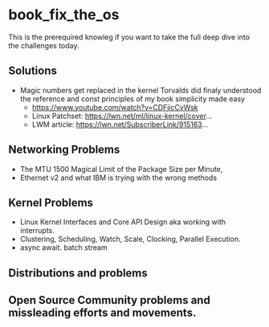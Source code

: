 # book_fix_the_os
This is the prerequired knowleg if you want to take the full deep dive into the challenges today.

## Solutions 
- Magic numbers get replaced in the kernel Torvalds did finaly understood the reference and const principles of my book simplicity made easy
  - https://www.youtube.com/watch?v=CDFjicCvWsk
  - Linux Patchset: https://lwn.net/ml/linux-kernel/cover...
  - LWM article: https://lwn.net/SubscriberLink/915163...


## Networking Problems
- The MTU 1500 Magical Limit of the Package Size per Minute,
- Ethernet v2 and what IBM is trying with the wrong methods

## Kernel Problems
- Linux Kernel Interfaces and Core API Design aka working with interrupts.
- Clustering, Scheduling, Watch, Scale, Clocking, Parallel Execution.
- async await. batch stream

## Distributions and problems

## Open Source Community problems and missleading efforts and movements.
